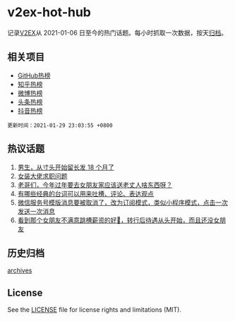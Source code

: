 # v2ex-hot-hub

 记录[V2EX](https://www.v2ex.com/)从 2021-01-06 日至今的热门话题。每小时抓取一次数据，按天[归档](archives)。
 
 ## 相关项目

- [GitHub热榜](https://github.com/lonnyzhang423/github-hot-hub)
- [知乎热榜](https://github.com/lonnyzhang423/zhihu-hot-hub)
- [微博热榜](https://github.com/lonnyzhang423/weibo-hot-hub)
- [头条热榜](https://github.com/lonnyzhang423/toutiao-hot-hub)
- [抖音热榜](https://github.com/lonnyzhang423/douyin-hot-hub)


 `更新时间：2021-01-29 23:03:55 +0800`

## 热议话题

1. [男生，从寸头开始留长发 18 个月了](https://www.v2ex.com/t/749437)
1. [女装大佬求职问题](https://www.v2ex.com/t/749622)
1. [老哥们，今年过年要去女朋友家应该送老丈人啥东西呀？](https://www.v2ex.com/t/749436)
1. [有哪些经典的台词可以用来吐槽、评论、表达观点](https://www.v2ex.com/t/749428)
1. [微信服务号模版消息要被取消了，改为订阅模式，类似小程序模式，点击一次发送一次消息](https://www.v2ex.com/t/749414)
1. [看到那个女朋友不满意跳槽薪资的好🍋，转行后待遇从头开始，而且还没女朋友](https://www.v2ex.com/t/749450)

## 历史归档

[archives](archives)

## License

See the [LICENSE](LICENSE) file for license rights and limitations (MIT).
